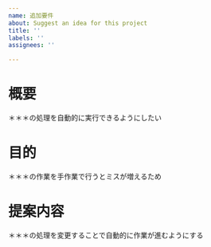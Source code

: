 ```yaml
---
name: 追加要件
about: Suggest an idea for this project
title: ''
labels: ''
assignees: ''

---
```


<!-- 追加要件 -->
# 概要
＊＊＊の処理を自動的に実行できるようにしたい
# 目的
＊＊＊の作業を手作業で行うとミスが増えるため
# 提案内容
＊＊＊の処理を変更することで自動的に作業が進むようにする
